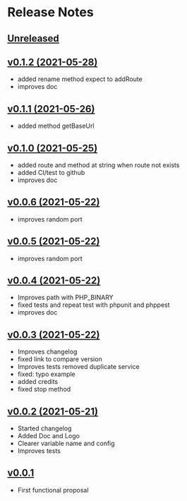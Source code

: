 # Release Notes


## [Unreleased](https://github.com/ciareis/bypass/compare/v0.1.2...main)

## [v0.1.2 (2021-05-28)](https://github.com/ciareis/bypass/archive/refs/tags/v0.1.2.zip)

- added rename method expect to addRoute
- improves doc

## [v0.1.1 (2021-05-26)](https://github.com/ciareis/bypass/archive/refs/tags/v0.1.1.zip)

- added method getBaseUrl

## [v0.1.0 (2021-05-25)](https://github.com/ciareis/bypass/archive/refs/tags/v0.1.0.zip)

- added route and method at string when route not exists
- added CI/test to github
- improves doc

## [v0.0.6 (2021-05-22)](https://github.com/ciareis/bypass/archive/refs/tags/v0.0.6.zip)

- improves random port

## [v0.0.5 (2021-05-22)](https://github.com/ciareis/bypass/archive/refs/tags/0.0.5.zip)

- improves random port
## [v0.0.4 (2021-05-22)](https://github.com/ciareis/bypass/archive/refs/tags/0.0.4.zip)

- Improves path with PHP_BINARY
- fixed tests and repeat test with phpunit and phppest
- improves doc

## [v0.0.3 (2021-05-22)](https://github.com/ciareis/bypass/archive/refs/tags/0.0.3.zip)

- Improves changelog
- fixed link to compare version
- Improves tests removed duplicate service
- fixed: typo example
- added credits
- fixed stop method

## [v0.0.2 (2021-05-21)](https://github.com/ciareis/bypass/archive/refs/tags/0.0.2.zip)

- Started changelog
- Added Doc and Logo
- Clearer variable name and config
- Improves tests

## [v0.0.1](https://github.com/ciareis/bypass/archive/refs/tags/0.0.1.zip)

- First functional proposal
